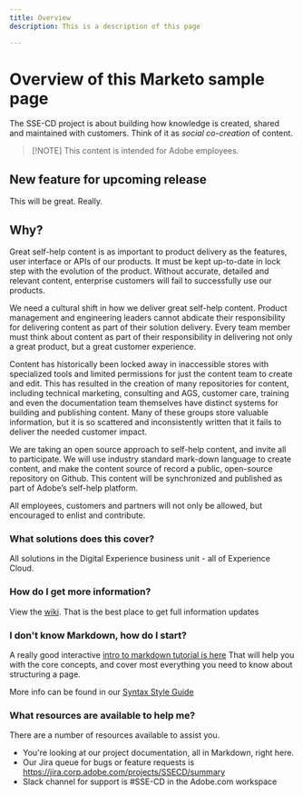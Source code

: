 ```yaml
---
title: Overview
description: This is a description of this page

---
```


# Overview of this Marketo sample page

The SSE-CD project is about building how knowledge is created, shared and maintained with customers. Think of it as _*social co-creation*_ of content.

>[!NOTE] This content is intended for Adobe employees.

## New feature for upcoming release

This will be great.  Really.

## Why?

Great self-help content is as important to product delivery as the features, user interface or APIs of our products. It must be kept up-to-date in lock step with the evolution of the product. Without accurate, detailed and relevant content, enterprise customers will fail to successfully use our products.

We need a cultural shift in how we deliver great self-help content. Product management and engineering leaders cannot abdicate their responsibility for delivering content as part of their solution delivery. Every team member must think about content as part of their responsibility in delivering not only a great product, but a great customer experience.

Content has historically been locked away in inaccessible stores with specialized tools and limited permissions for just the content team to create and edit.  This has resulted in the creation of many repositories for content, including technical marketing, consulting and AGS, customer care, training and even the documentation team themselves have distinct systems for building and publishing content. Many of these groups store valuable information, but it is so scattered and inconsistently written that it fails to deliver the needed customer impact.  

We are taking an open source approach to self-help content, and invite all to participate. We will use industry standard mark-down language to create content, and make the content source of record a public, open-source repository on Github. This content will be synchronized and published as part of Adobe’s self-help platform.

All employees, customers and partners will not only be allowed, but encouraged to enlist and contribute.

<!-- A great backgrounder for understanding what we're doing is here in [Bill Staples blog](https://adobe.sharepoint.com/sites/BStaples/SitePages/Open%20Source%20Product%20Documentation%20and%20Self-Help.aspx) -->

### What solutions does this cover?

All solutions in the Digital Experience business unit - all of Experience Cloud.

### How do I get more information?

View the [wiki](https://wiki.corp.adobe.com/display/SSE/Self+Service+Excellence+%28SSE%29+for+Digital+Experience). That is the best place to get full information updates

### I don't know Markdown, how do I start?

A really good interactive [intro to markdown tutorial is here](https://commonmark.org/help/tutorial/) That will help you with the core concepts, and cover most everything you need to know about structuring a page. 

More info can be found in our [Syntax Style Guide](markdown/syntax-style-guide.md)

### What resources are available to help me?

There are a number of resources available to assist you.

+ You're looking at our project documentation, all in Markdown, right here.
+ Our Jira queue for bugs or feature requests is https://jira.corp.adobe.com/projects/SSECD/summary
+ Slack channel for support is \#SSE-CD in the Adobe.com workspace
